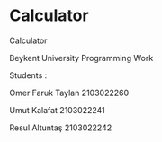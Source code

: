 # Calculator
Calculator

Beykent University Programming Work

Students :

Omer Faruk Taylan  2103022260

Umut Kalafat 2103022241

Resul Altuntaş 2103022242


